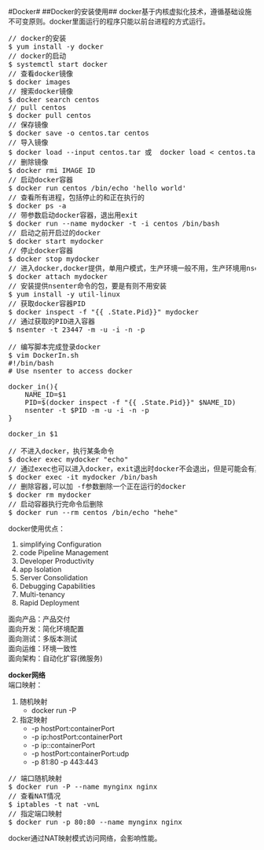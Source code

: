 #Docker#
##Docker的安装使用##
docker基于内核虚拟化技术，遵循基础设施不可变原则。docker里面运行的程序只能以前台进程的方式运行。
<pre>
// docker的安装
$ yum install -y docker
// docker的启动
$ systemctl start docker
// 查看docker镜像
$ docker images
// 搜索docker镜像
$ docker search centos
// pull centos
$ docker pull centos
// 保存镜像
$ docker save -o centos.tar centos
// 导入镜像
$ docker load --input centos.tar 或  docker load < centos.tar
// 删除镜像
$ docker rmi IMAGE ID
// 启动docker容器
$ docker run centos /bin/echo 'hello world'
// 查看所有进程，包括停止的和正在执行的
$ docker ps -a
// 带参数启动docker容器，退出用exit
$ docker run --name mydocker -t -i centos /bin/bash
// 启动之前开启过的docker
$ docker start mydocker
// 停止docker容器
$ docker stop mydocker
// 进入docker,docker提供，单用户模式，生产环境一般不用，生产环境用nsenter。
$ docker attach mydocker
// 安装提供nsenter命令的包，要是有则不用安装
$ yum install -y util-linux
// 获取docker容器PID
$ docker inspect -f "{{ .State.Pid}}" mydocker
// 通过获取的PID进入容器
$ nsenter -t 23447 -m -u -i -n -p

// 编写脚本完成登录docker
$ vim DockerIn.sh
#!/bin/bash
# Use nsenter to access docker

docker_in(){
    NAME_ID=$1
    PID=$(docker inspect -f "{{ .State.Pid}}" $NAME_ID)
    nsenter -t $PID -m -u -i -n -p
}

docker_in $1

// 不进入docker，执行某条命令
$ docker exec mydocker "echo"
// 通过exec也可以进入docker，exit退出时docker不会退出，但是可能会有莫名的问题
$ docker exec -it mydocker /bin/bash
// 删除容器,可以加 -f参数删除一个正在运行的docker
$ docker rm mydocker
// 启动容器执行完命令后删除
$ docker run --rm centos /bin/echo "hehe"
</pre>

docker使用优点：<br/>
1. simplifying Configuration
2. code Pipeline Management
3. Developer Productivity
4. app Isolation
5. Server Consolidation
6. Debugging Capabilities
7. Multi-tenancy
8. Rapid Deployment

面向产品：产品交付<br/>
面向开发：简化环境配置<br/>
面向测试：多版本测试<br/>
面向运维：环境一致性<br/>
面向架构：自动化扩容(微服务)<br/>

**docker网络**<br/>
端口映射：<br/>
1. 随机映射<br/>
   - docker run -P<br/>
2. 指定映射<br/>
   - -p hostPort:containerPort<br/>
   - -p ip:hostPort:containerPort<br/>
   - -p ip::containerPort<br/>
   - -p hostPort:containerPort:udp<br/>
   - -p 81:80 -p 443:443<br/>
<pre>
// 端口随机映射
$ docker run -P --name mynginx nginx
// 查看NAT情况
$ iptables -t nat -vnL
// 指定端口映射
$ docker run -p 80:80 --name mynginx nginx
</pre>

docker通过NAT映射模式访问网络，会影响性能。<br/>